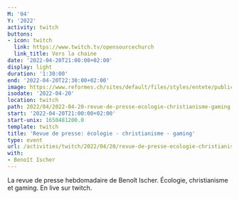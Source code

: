 ```yaml
---
M: '04'
Y: '2022'
activity: twitch
buttons:
- icon: twitch
  link: https://www.twitch.tv/opensourcechurch
  link_title: Vers la chaine
date: '2022-04-20T21:00:00+02:00'
display: light
duration: '1:30:00'
end: '2022-04-20T22:30:00+02:00'
image: https://www.reformes.ch/sites/default/files/styles/entete/public/data/images/comm/257/Beno%C3%AEt%20Ischer.jpg
isodate: '2022-04-20'
location: twitch
path: 2022/04/2022-04-20-revue-de-presse-ecologie-christianisme-gaming.md
start: '2022-04-20T21:00:00+02:00'
start-unix: 1650481200.0
template: twitch
title: 'Revue de presse: écologie - christianisme - gaming'
type: event
url: /activities/twitch/2022/04/20/revue-de-presse-ecologie-christianisme-gaming
with:
- Benoît Ischer
---
```

La revue de presse hebdomadaire de Benoît Ischer. Écologie, christianisme et gaming. En live sur twitch.
